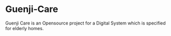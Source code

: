 # Guenji-Care
Guenji Care is an Opensource project for a Digital System which is specified for elderly homes.
